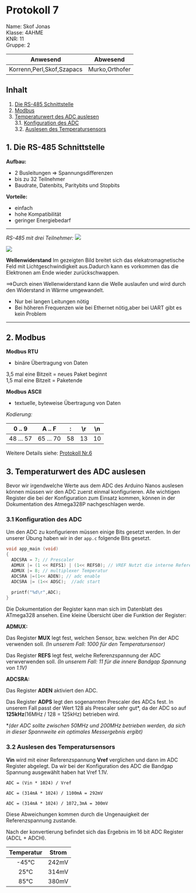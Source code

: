 # Protokoll 7 #
Name: Skof Jonas  
Klasse: 4AHME  
KNR: 11  
Gruppe: 2  


| Anwesend  | Abwesend  |
|---|---|
| Korrenn,Perl,Skof,Szapacs | Murko,Orthofer  |


## Inhalt 

1. [Die RS-485 Schnittstelle](#rs485)  
2. [Modbus](#modbus)     
3. [Temperaturwert des ADC auslesen](#temp)               
    3.1. [Konfiguration des ADC](#config)                 
    3.2. [Auslesen des Temperatursensors](#auslesen)                                                                                          

## **1.** Die RS-485 Schnittstelle <a name="rs485"> </a>

**Aufbau:**
* 2 Busleitungen => Spannungsdifferenzen
* bis zu 32 Teilnehmer
* Baudrate, Datenbits, Paritybits und Stopbits

**Vorteile:**
* einfach
* hohe Kompatibilität
* geringer Energiebedarf

___

*RS-485 mit drei Teilnehmer:*
![](https://github.com/HTLMechatronics/m15-la1-sx/blob/skojom15/RS485.svg)  


![](https://github.com/HTLMechatronics/m15-la1-sx/blob/skojom15/Wellenwiderstand.png) 

**Wellenwiderstand**
Im gezeigten Bild breitet sich das elekatromagnetische Feld mit Lichtgeschwindigkeit aus.Dadurch kann es vorkommen
das die Elektronen am Ende wieder zurückschwappen.

==>Durch einen Wellenwiderstand kann die Welle auslaufen und wird durch den Widerstand in Wärme umgewandelt.

* Nur bei langen Leitungen nötig
* Bei höheren Frequenzen wie bei Ethernet nötig,aber bei UART gibt es kein Problem

___

## **2.** Modbus <a name="modbus"> </a>
**Modbus RTU**  

* binäre Übertragung von Daten 

3,5 mal eine Bitzeit = neues Paket beginnt  
1,5 mal eine Bitzeit = Paketende  

**Modbus ASCII**  

* textuelle, byteweise Übertragung von Daten 

*Kodierung:* 

|0 .. 9|	A .. F	|:|	\r | \n |
|-------|---------|-|----|----|
| 48 ... 57	| 65 ... 70	| 58 | 13 | 10 |

Weitere Details siehe: [Protokoll Nr.6](https://github.com/HTLMechatronics/m15-la1-sx/blob/skojom15/protokoll_g2_skojom15_12.02.2019.md)


## **3.** Temperaturwert des ADC auslesen <a name="temp"> </a>

Bevor wir irgendwelche Werte aus dem ADC des Arduino Nanos auslesen
können müssen wir den ADC zuerst einmal konfigurieren. Alle wichtigen
Register die bei der Konfiguration zum Einsatz kommen, können in der
Dokumentation des Atmega328P nachgeschlagen werde.

### **3.1** Konfiguration des ADC <a name="config"> </a>

Um den ADC zu konfigurieren müssen einige Bits gesetzt werden. In der
unserer Übung haben wir in der `app.c` folgende Bits gesetzt.

```c
void app_main (void)
{
  ADCSRA = 7; // Prescaler 
  ADMUX |= (1 << REFS1) | (1<< REFS0); // VREF Nutzt die interne Referenzspannung VRef = 1.1V 
  ADMUX |= 8; // multiplexer Temperatur
  ADCSRA |=(1<< ADEN); // adc enable
  ADCSRA |= (1<< ADSC);  //adc start
  
  printf("%d\r",ADC);
}
```

Die Dokumentation der Register kann man sich im Datenblatt des ATmega328 ansehen.
Eine kleine Übersicht über die Funktion der Register:

**ADMUX:**

Das Register **MUX** legt fest, welchen Sensor, bzw. welchen Pin der ADC
verwenden soll. *(In unserem Fall: 1000 für den Temperatursensor)*

Das Register **REFS** legt fest, welche Referenzspannung der ADC
verwverwenden soll. *(In unserem Fall: 11 für die innere Bandgap
Spannung von 1.1V)*

**ADCSRA:**

Das Register **ADEN** aktiviert den ADC.

Das Register **ADPS** legt den sogenannten Prescaler des ADCs fest. In
unserem Fall passt der Wert 128 als Prescaler sehr gut*, da der ADC so
auf **125kHz**(16MHz / 128 = 125kHz) betrieben wird.

**(der ADC sollte zwischen 50MHz und 200MHz betrieben werden, da sich in
dieser Spannweite ein optimales Messergebnis ergibt)*

### **3.2** Auslesen des Temperatursensors <a name="auslesen"> </a>

**Vin** wird mit einer Referenzspannung **Vref** verglichen und dann im ADC Register abgelegt.
Da wir bei der Konfiguration des ADC die Bandgap Spannung ausgewählt haben hat Vref 1.1V.
  
`ADC = (Vin * 1024) / Vref`

`ADC = (314mA * 1024) / 1100mA = 292mV`

`ADC = (314mA * 1024) / 1072,3mA = 300mV`

Diese Abweichungen kommen durch die Ungenauigkeit der Referenzspannung zustande.

Nach der konvertierung befindet sich das Ergebnis im 16 bit ADC Register (ADCL + ADCH).

|    Temperatur   |    Strom    |
|:-----------:|:-----------:|
| -45°C | 242mV |
|25°C | 314mV |
|85°C |380mV |
